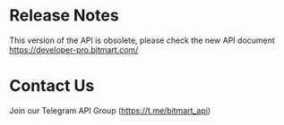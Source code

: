 # Release Notes

This version of the API is obsolete, please check the new API document https://developer-pro.bitmart.com/

# Contact Us
Join our Telegram API Group (https://t.me/bitmart_api)

